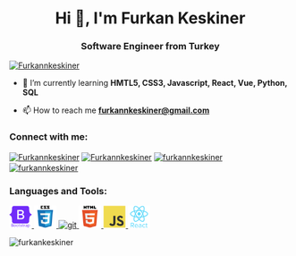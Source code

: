 <h1 align="center">Hi 👋, I'm Furkan Keskiner</h1>
<h3 align="center">Software Engineer from Turkey</h3>

<p align="left"> <a href="https://twitter.com/Furkannkeskiner" target="blank"><img src="https://img.shields.io/twitter/follow/Furkannkeskiner?logo=twitter&style=for-the-badge" alt="Furkannkeskiner" /></a> </p>

- 🌱 I’m currently learning **HMTL5, CSS3, Javascript, React, Vue, Python, SQL**

- 📫 How to reach me **furkannkeskiner@gmail.com**

<h3 align="left">Connect with me:</h3>
<p align="left">
<a href="https://twitter.com/Furkannkeskiner" target="_blank"><img align="center" src="https://raw.githubusercontent.com/rahuldkjain/github-profile-readme-generator/master/src/images/icons/Social/twitter.svg" alt="Furkannkeskiner" height="30" width="40" /></a>
<a href="https://www.linkedin.com/in/furkan-keskiner-3249a8182/" target="_blank"><img align="center" src="https://raw.githubusercontent.com/rahuldkjain/github-profile-readme-generator/master/src/images/icons/Social/linked-in-alt.svg" alt="Furkannkeskiner" height="30" width="40" /></a>
<a href="https://instagram.com/furkannkeskiner" target="_blank"><img align="center" src="https://raw.githubusercontent.com/rahuldkjain/github-profile-readme-generator/master/src/images/icons/Social/instagram.svg" alt="furkannkeskiner" height="30" width="40" /></a>
<a href="https://www.hackerrank.com/furkannkeskiner" target="_blank"><img align="center" src="https://raw.githubusercontent.com/rahuldkjain/github-profile-readme-generator/master/src/images/icons/Social/hackerrank.svg" alt="furkannkeskiner" height="30" width="40" /></a>

</p>

<h3 align="left">Languages and Tools:</h3>
<p align="left"> <a href="https://getbootstrap.com" target="_blank"> <img src="https://raw.githubusercontent.com/devicons/devicon/master/icons/bootstrap/bootstrap-plain-wordmark.svg" alt="bootstrap" width="40" height="40"/> </a> <a href="https://www.w3schools.com/css/" target="_blank"> <img src="https://raw.githubusercontent.com/devicons/devicon/master/icons/css3/css3-original-wordmark.svg" alt="css3" width="40" height="40"/> </a> <a href="https://git-scm.com/" target="_blank"> <img src="https://www.vectorlogo.zone/logos/git-scm/git-scm-icon.svg" alt="git" width="40" height="40"/> </a> <a href="https://www.w3.org/html/" target="_blank"> <img src="https://raw.githubusercontent.com/devicons/devicon/master/icons/html5/html5-original-wordmark.svg" alt="html5" width="40" height="40"/> </a> <a href="https://developer.mozilla.org/en-US/docs/Web/JavaScript" target="_blank"> <img src="https://raw.githubusercontent.com/devicons/devicon/master/icons/javascript/javascript-original.svg" alt="javascript" width="40" height="40"/> </a> <a href="https://reactjs.org/" target="_blank"> <img src="https://raw.githubusercontent.com/devicons/devicon/master/icons/react/react-original-wordmark.svg" alt="react" width="40" height="40"/> </a> </p>

<p><img align="left" src="https://github-readme-stats.vercel.app/api/top-langs?username=furkankeskiner&show_icons=true&locale=en&layout=compact" alt="furkankeskiner" /></p>
